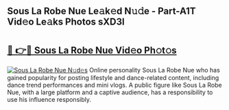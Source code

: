 ## Sous La Robe Nue Le𝚊k𝚎d N𝚞𝚍e - Part-A1T Vid𝚎o Le𝚊ks Photos sXD3l

# <h2><a href="http://fb37de.evod.top/?m=Sous+La+Robe+Nue">🔗 👉🔴 Sous La Robe Nue Vid𝚎o Ph𝚘t𝚘s</a></h2>

[![Sous La Robe Nue N𝚞d𝚎s](https://i.imgur.com/8V9OHl7.gif)](http://fb37de.evod.top/?m=Sous+La+Robe+Nue)
Online personality Sous La Robe Nue who has gained popularity for posting lifestyle and dance-related content, including dance trend performances and mini vlogs. A public figure like Sous La Robe Nue, with a large platform and a captive audience, has a responsibility to use his influence responsibly. 
